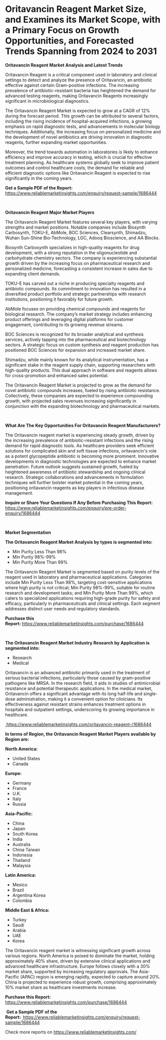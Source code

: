 <p><h1>Oritavancin Reagent Market Size, and Examines its Market Scope, with a Primary Focus on Growth Opportunities, and Forecasted Trends Spanning from 2024 to 2031</h1></p><p><strong>Oritavancin Reagent Market Analysis and Latest Trends</strong></p>
<p><p>Oritavancin Reagent is a critical component used in laboratory and clinical settings to detect and analyze the presence of Oritavancin, an antibiotic effective against certain Gram-positive infections. The increasing prevalence of antibiotic-resistant bacteria has heightened the demand for advanced testing reagents, making Oritavancin Reagents increasingly significant in microbiological diagnostics.</p><p>The Oritavancin Reagent Market is expected to grow at a CAGR of 12% during the forecast period. This growth can be attributed to several factors, including the rising incidence of hospital-acquired infections, a growing emphasis on rapid diagnostic tests, and advancements in molecular biology techniques. Additionally, the increasing focus on personalized medicine and the development of novel antibiotics are driving innovation in diagnostic reagents, further expanding market opportunities.</p><p>Moreover, the trend towards automation in laboratories is likely to enhance efficiency and improve accuracy in testing, which is crucial for effective treatment planning. As healthcare systems globally seek to improve patient outcomes and control healthcare costs, the demand for reliable and efficient diagnostic options like Oritavancin Reagent is expected to rise significantly in the coming years.</p></p>
<p><strong>Get a Sample PDF of the Report:&nbsp;</strong> <a href="https://www.reliablemarketinsights.com/enquiry/request-sample/1686444?utm_campaign=1932&utm_medium=2&utm_source=Github&utm_content=ia&utm_term=31122024&utm_id=oritavancin-reagent">https://www.reliablemarketinsights.com/enquiry/request-sample/1686444</a></p>
<p>&nbsp;</p>
<p><strong>Oritavancin Reagent Major Market Players</strong></p>
<p><p>The Oritavancin Reagent Market features several key players, with varying strengths and market positions. Notable companies include Biosynth Carbosynth, TOKU-E, AbMole, BOC Sciences, Clearsynth, Shimadzu, Wuhan Sun-Shine Bio-Technology, LGC, Adooq Bioscience, and AA Blocks.</p><p>Biosynth Carbosynth specializes in high-quality reagents for drug development, with a strong reputation in the oligonucleotide and carbohydrate chemistry sectors. The company is experiencing substantial growth driven by the increasing focus on pharmaceutical research and personalized medicine, forecasting a consistent increase in sales due to expanding client demands.</p><p>TOKU-E has carved out a niche in producing specialty reagents and antibiotic compounds. Its commitment to innovation has resulted in a diversified product portfolio and strategic partnerships with research institutions, positioning it favorably for future growth.</p><p>AbMole focuses on providing chemical compounds and reagents for biological research. The company’s market strategy includes enhancing product offerings and leveraging digital platforms for customer engagement, contributing to its growing revenue streams. </p><p>BOC Sciences is recognized for its broader analytical and synthesis services, actively tapping into the pharmaceutical and biotechnology sectors. A strategic focus on custom synthesis and reagent production has positioned BOC Sciences for expansion and increased market share.</p><p>Shimadzu, while mainly known for its analytical instrumentation, has a significant stake in the reagent supply chain, supporting researchers with high-quality products. This dual approach in software and reagents allows for cross-promotion and enhanced sales potential.</p><p>The Oritavancin Reagent Market is projected to grow as the demand for novel antibiotic compounds increases, fueled by rising antibiotic resistance. Collectively, these companies are expected to experience compounding growth, with projected sales revenues increasing significantly in conjunction with the expanding biotechnology and pharmaceutical markets.</p></p>
<p>&nbsp;</p>
<p><strong>What Are The Key Opportunities For Oritavancin Reagent Manufacturers?</strong></p>
<p><p>The Oritavancin reagent market is experiencing steady growth, driven by the increasing prevalence of antibiotic-resistant infections and the rising demand for rapid diagnostic tools. As healthcare providers seek efficient solutions for complicated skin and soft tissue infections, oritavancin's role as a potent glycopeptide antibiotic is becoming more prominent. Innovative developments in diagnostic technologies are expected to enhance market penetration. Future outlook suggests sustained growth, fueled by heightened awareness of antibiotic stewardship and ongoing clinical research. Strategic collaborations and advancements in formulation techniques will further bolster market potential in the coming years, positioning oritavancin reagents as key players in infectious disease management.</p></p>
<p><strong>Inquire or Share Your Questions If Any Before Purchasing This Report:</strong> <a href="https://www.reliablemarketinsights.com/enquiry/pre-order-enquiry/1686444?utm_campaign=1932&utm_medium=2&utm_source=Github&utm_content=ia&utm_term=31122024&utm_id=oritavancin-reagent">https://www.reliablemarketinsights.com/enquiry/pre-order-enquiry/1686444</a></p>
<p>&nbsp;</p>
<p><strong>Market Segmentation</strong></p>
<p><strong>The Oritavancin Reagent Market Analysis by types is segmented into:</strong></p>
<p><ul><li>Min Purity Less Than 98%</li><li>Min Purity 98%-99%</li><li>Min Purity More Than 99%</li></ul></p>
<p><p>The Oritavancin Reagent Market is segmented based on purity levels of the reagent used in laboratory and pharmaceutical applications. Categories include Min Purity Less Than 98%, targeting cost-sensitive applications where high purity is not critical; Min Purity 98%-99%, suitable for routine research and development tasks; and Min Purity More Than 99%, which caters to specialized applications requiring high-grade purity for safety and efficacy, particularly in pharmaceuticals and clinical settings. Each segment addresses distinct user needs and regulatory standards.</p></p>
<p><strong>Purchase this Report:&nbsp;</strong><a href="https://www.reliablemarketinsights.com/purchase/1686444?utm_campaign=1932&utm_medium=2&utm_source=Github&utm_content=ia&utm_term=31122024&utm_id=oritavancin-reagent">https://www.reliablemarketinsights.com/purchase/1686444</a></p>
<p>&nbsp;</p>
<p><strong>The Oritavancin Reagent Market Industry Research by Application is segmented into:</strong></p>
<p><ul><li>Research</li><li>Medical</li></ul></p>
<p><p>Oritavancin is an advanced antibiotic primarily used in the treatment of serious bacterial infections, particularly those caused by gram-positive pathogens like MRSA. In the research field, it aids in studies of antimicrobial resistance and potential therapeutic applications. In the medical market, Oritavancin offers a significant advantage with its long half-life and single-dose administration, making it a convenient option for clinicians. Its effectiveness against resistant strains enhances treatment options in hospitals and outpatient settings, underscoring its growing importance in healthcare.</p></p>
<p><a href="https://www.reliablemarketinsights.com/oritavancin-reagent-r1686444?utm_campaign=1932&utm_medium=2&utm_source=Github&utm_content=ia&utm_term=31122024&utm_id=oritavancin-reagent">&nbsp;https://www.reliablemarketinsights.com/oritavancin-reagent-r1686444</a></p>
<p><strong>In terms of Region, the Oritavancin Reagent Market Players available by Region are:</strong></p>
<p>
    <p> <strong> North America: </strong>
        <ul>
            <li>United States</li>
            <li>Canada</li>
        </ul>
        </p> 
    <p> <strong> Europe: </strong>
        <ul>
            <li>Germany</li>
            <li>France</li>
            <li>U.K.</li>
            <li>Italy</li>
            <li>Russia</li>
        </ul>
        </p> 
    <p> <strong> Asia-Pacific: </strong>
        <ul>
            <li>China</li>
            <li>Japan</li>
            <li>South Korea</li>
            <li>India</li>
            <li>Australia</li>
            <li>China Taiwan</li>
            <li>Indonesia</li>
            <li>Thailand</li>
            <li>Malaysia</li>
        </ul>
        </p> 
    <p> <strong> Latin America: </strong>
        <ul>
            <li>Mexico</li>
            <li>Brazil</li>
            <li>Argentina Korea</li>
            <li>Colombia</li>
        </ul>
        </p> 
    <p> <strong> Middle East & Africa: </strong>
        <ul>
            <li>Turkey</li>
            <li>Saudi</li>
            <li>Arabia</li>
            <li>UAE</li>
            <li>Korea</li>
        </ul>
    </p>
    </p>
<p><p>The Oritavancin reagent market is witnessing significant growth across various regions. North America is poised to dominate the market, holding approximately 40% share, driven by extensive clinical applications and advanced healthcare infrastructure. Europe follows closely with a 30% market share, supported by increasing regulatory approvals. The Asia-Pacific (APAC) region is emerging rapidly, expected to capture around 20%. China is projected to experience robust growth, comprising approximately 10% market share as healthcare investments increase.</p></p>
<p><strong>Purchase this Report: </strong><a href="https://www.reliablemarketinsights.com/purchase/1686444?utm_campaign=1932&utm_medium=2&utm_source=Github&utm_content=ia&utm_term=31122024&utm_id=oritavancin-reagent">https://www.reliablemarketinsights.com/purchase/1686444</a></p>
<p>&nbsp;<strong>Get a Sample PDF of the Report:&nbsp;&nbsp;</strong><a href="https://www.reliablemarketinsights.com/enquiry/request-sample/1686444?utm_campaign=1932&utm_medium=2&utm_source=Github&utm_content=ia&utm_term=31122024&utm_id=oritavancin-reagent">https://www.reliablemarketinsights.com/enquiry/request-sample/1686444</a></p>
<p><strong></strong></p>
<p>Check more reports on <a href="https://www.reliablemarketinsights.com/?utm_campaign=1932&utm_medium=2&utm_source=Github&utm_content=ia&utm_term=31122024&utm_id=oritavancin-reagent">https://www.reliablemarketinsights.com/</a></p>